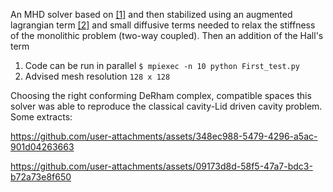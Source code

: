 An MHD solver based on [[1]](https://arxiv.org/pdf/2012.04122) and then stabilized using an augmented lagrangian term [[2]](https://arxiv.org/pdf/1706.02648) and small diffusive terms
needed to relax the stiffness of the monolithic problem (two-way coupled). Then an addition of the Hall's term

1. Code can be run in parallel    ```$ mpiexec -n 10 python First_test.py```
2. Advised mesh resolution ```128 x 128```

Choosing the right conforming DeRham complex, compatible spaces this solver was able to reproduce the classical cavity-Lid driven cavity problem. Some extracts:

https://github.com/user-attachments/assets/348ec988-5479-4296-a5ac-901d04263663


https://github.com/user-attachments/assets/09173d8d-58f5-47a7-bdc3-b72a73e8f650




